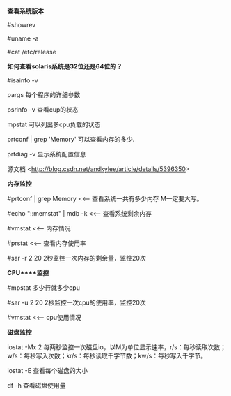 **查看系统版本**

\#showrev

\#uname -a

\#cat /etc/release

 

**如何查看****solaris****系统是****32****位还是****64****位的？** 

\#isainfo -v

 

pargs 每个程序的详细参数

 

psrinfo -v 查看cup的状态

mpstat 可以列出多cpu负载的状态 

prtconf | grep 'Memory' 可以查看内存的多少. 

prtdiag -v  显示系统配置信息

 

源文档 <<http://blog.csdn.net/andkylee/article/details/5396350>> 

 

 

**内存监控**

\#prtconf | grep Memory             <<--  查看系统一共有多少内存 M一定要大写。

\#echo "::memstat" | mdb -k    <<--  查看系统剩余内存

\#vmstat                                               <<--  内存情况

\#prstat                                                 <<--  查看内存使用率

\#sar -r 2 20 2秒监控一次内存的剩余量，监控20次

 

**CPU****监控**

\#mpstat 多少行就多少cpu

\#sar -u 2 20 2秒监控一次cpu的使用率，监控20次

\#vmstat                                               <<--  cpu使用情况

 

**磁盘监控**

iostat -Mx 2  每两秒监控一次磁盘io，以M为单位显示速率，r/s：每秒读取次数；w/s：每秒写入次数；kr/s：每秒读取千字节数；kw/s：每秒写入千字节。

iostat -E 查看每个磁盘的大小

df -h 查看磁盘使用量

